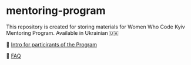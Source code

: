 # mentoring-program

This repository is created for storing materials for Women Who Code Kyiv Mentoring Program. Available in Ukrainian 🇺🇦

🌸 [Intro for particirants of the Program](articles/mentoring_intro.md)

🌸 [FAQ](https://github.com/Women-Who-Code-Kyiv/mentoring-program/blob/master/articles/faq.md)
